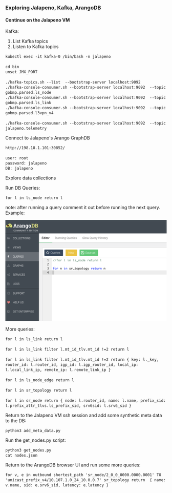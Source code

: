 ### Exploring Jalapeno, Kafka, ArangoDB

#### Continue on the Jalapeno VM

Kafka:
1. List Kafka topics
2. Listen to Kafka topics
```
kubectl exec -it kafka-0 /bin/bash -n jalapeno

cd bin
unset JMX_PORT

./kafka-topics.sh --list  --bootstrap-server localhost:9092
./kafka-console-consumer.sh --bootstrap-server localhost:9092  --topic gobmp.parsed.ls_node
./kafka-console-consumer.sh --bootstrap-server localhost:9092  --topic gobmp.parsed.ls_link
./kafka-console-consumer.sh --bootstrap-server localhost:9092  --topic gobmp.parsed.l3vpn_v4

./kafka-console-consumer.sh --bootstrap-server localhost:9092  --topic jalapeno.telemetry

```

Connect to Jalapeno's Arango GraphDB
```
http://198.18.1.101:30852/

user: root
password: jalapeno
DB: jalapeno

```
Explore data collections

Run DB Queries:
```
for l in ls_node return l
```
note: after running a query comment it out before running the next query. Example:

<img src="arango-query.png" width="600">

More queries:
```
for l in ls_link return l

for l in ls_link filter l.mt_id_tlv.mt_id !=2 return l

for l in ls_link filter l.mt_id_tlv.mt_id !=2 return { key: l._key, router_id: l.router_id, igp_id: l.igp_router_id, local_ip: l.local_link_ip, remote_ip: l.remote_link_ip }

for l in ls_node_edge return l

for l in sr_topology return l

for l in sr_node return { node: l.router_id, name: l.name, prefix_sid: l.prefix_attr_tlvs.ls_prefix_sid, srv6sid: l.srv6_sid }
```

Return to the Jalapeno VM ssh session and add some synthetic meta data to the DB:
```
python3 add_meta_data.py
```
Run the get_nodes.py script:
```
python3 get_nodes.py
cat nodes.json
```
Return to the ArangoDB browser UI and run some more queries:
```
for v, e in outbound shortest_path 'sr_node/2_0_0_0000.0000.0001' TO 'unicast_prefix_v4/10.107.1.0_24_10.0.0.7' sr_topology return  { name: v.name, sid: e.srv6_sid, latency: e.latency }


```